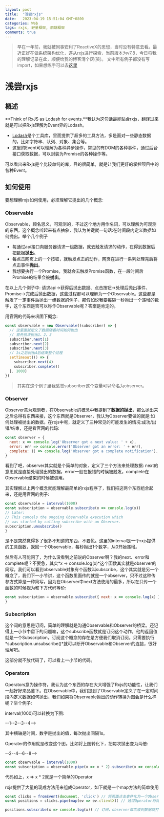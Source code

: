 ```yaml
---
layout: post
title:  "浅尝rxjs"
date:   2023-04-19 15:51:04 GMT+0800
categories: Web
tags: rxjs, 轻量框架, 前端框架
comments: true
---
```


> 早在一年前，我就被同事安利了ReactiveX的思想，当时没有特意去看。最近正好在做系统架构优化，遂从rxjs进行探索，当前版本为v7.8，今日将我的理解记录在此，顺便给我的博客清个灰(笑)。
> 文中所有例子都没有写import，如果想练手可以去[这里](https://stackblitz.com/edit/rxjs?file=index.ts)

# 浅尝rxjs

## 概述

**Think of RxJS as Lodash for events.**我认为这句话最能贴合rxjs，翻译过来就是可以把Rxjs理解为Event界的Lodash。

- [Lodash](https://lodash.com/)是个工具库，里面提供了超多的工具方法，多是面对一些静态数据的，比如字符串、队列、对象、集合等。
- 这里的Event可以理解为各种异步操作，常见的有DOM的各种事件，通过后台接口获取数据，可以封装为Promise的各种操作等。

可以看出来Rxjs是个比较单纯的库，目的很简单，就是让我们更好的掌控项目中的各种Event。

## 如何使用

要想理解rxjs如何使用，必须理解它提出的几个概念:

### Observable

Observable，顾名思义，可观测的，不过这个地方用作名词，可以理解为可观测的东西。这个概念听起来有点抽象，我认为关键就一句话:在时间段内定义数据如何抛出。举个几个例子

- 每通过api接口向服务器请求一组数据，就去触发请求的动作，在得到数据后把数据**抛出**。
- 每点击网页上的一个按钮，就触发点击的动作，网页在进行一系列处理完后将点击事件**抛出**。
- 我想要执行一个Promise，我就会去触发Promise函数，在一段时间后Promise的结果会被**抛出**。

在以上几个例子中: 请求api->获得后抛出数据、点击按钮->处理后抛出事件、Promise->完成后抛出数据，这些过程都可以理解为一个Observable。这些都是触发了一定事件后抛出一组数据的例子，那假如说我要每隔一秒抛出一个递增的数字，这个东西是否可以称作Observable呢？答案是肯定的。

用官网的代码来巩固下概念:

```javascript
const observable = new Observable((subscriber) => {
  // 这里面就定义了数据随着时间如何抛出
  // 首先依次抛出1、2、3
  subscriber.next(1)
  subscriber.next(2)
  subscriber.next(3)
  // 1s之后抛出4后结束整个过程
  setTimeout(() => {
    subscriber.next(4)
    subscriber.complete()
  }, 1000)
})
```

> 其实在这个例子里我感觉subscriber这个变量可以命名为observer。

### Observer

Observer意为观测者，在Observable的概念中我提到了**数据的抛出**，那么抛出来之后总得有东西来接，这个东西就是Observer，我认为Observer要做的就是:如何处理被抛出的数据。在rxjs中呢，就定义了三种常见的可能发生的情况:成功/出错/结束，还是看官网的代码:

```javascript
const observer = {
  next: x => console.log('Observer got a next value: ' + x),
  error: err => console.error('Observer got an error: ' + err),
  complete: () => console.log('Observer got a complete notification'),
}
```

看到了吧，observer其实就是个简单的对象，定义了三个方法来处理数据: next的意思就是直接处理抛出的数据，error一般在报错的时候被触发，complete在Observable结束的时候被调用。

其实理解以上两个概念就能理解最简单的rxjs程序了，我们把这两个东西组合起来，还是用官网的例子:

```javascript
const observable = interval(1000)
const subscription = observable.subscribe(x => console.log(x))
// Later:
// This cancels the ongoing Observable execution which
// was started by calling subscribe with an Observer.
subscription.unsubscribe()
}
```

是不是突然觉得多了很多不知道的东西，不要慌。这里的interval是一个rxjs提供的工具函数，返回一个Observable，每秒抛出1个数字，从0开始递增。

然后有人可能问了，为什么没看到之前说的Observer啊？我的next、error和complete呢？不要急，其实*x => console.log(x)*这个函数其实就是observer的简写。我们可以看到observable对象有个函数叫subscribe，这个其实就是另一个概念了，我们下一小节讲，这个函数里面传的就是一个observer，只不过这种传参方式算是一种简写，因为在Observer中next方法使用的最多，所以在只传一个函数的时候视为和下方代码等价:

```javascript
const subscription = observable.subscribe({ next: x => console.log(x) })
}
```

### Subscription

这个词的意思是订阅，简单的理解就是沟通Observable和Observer的桥梁。还记得上一小节中留下的问题嘛，这个subscribe函数就是订阅这个动作，他的返回值就是一个Subscription，订阅这个概念的存在是方便我们取消订阅，只需要执行*subscription.unsubscribe()*就可以断开Observable和Observer的连接，很好理解吧。

这部分就不放代码了，可以看上一小节的代码。

### Operators

Operators意为操作符，我认为这个东西的存在大大增强了Rxjs的功能性，让我们一起好好来品鉴下。在Observable中，我们提到了Observable定义了在一定时间段内定义数据如何抛出，我们如果将Observable抛出的动作转换为图会是什么样呢？举个例子:

interval(1000)可以转换为下图:

--1--2--3--4-->

其中横轴是时间，数字是抛出的值，每次抛出间隔1s。

Operater的作用就是改变这个图，比如将上图转化下，把每次抛出变为两倍:

--2--4--6--8-->

```javascript
const observable = interval(1000)
const subscription = observable.pipe(x => x * 2).subscribe(x => console.log(x))
```

代码如上，x => x * 2就是一个简单的Operator

rxjs提供了大量的现成方法用来组成Operator，如下就是一个map方法的简单使用

```javascript
const clicks = fromEvent(document, 'click') // 将页面点击事件化为一个Observable
const positions = clicks.pipe(map(ev => ev.clientX)) // 通过Operator将抛出的数据改为点击位置的横坐标

positions.subscribe(x => console.log(x)) // 订阅，observer每次收到数据就打印
```

